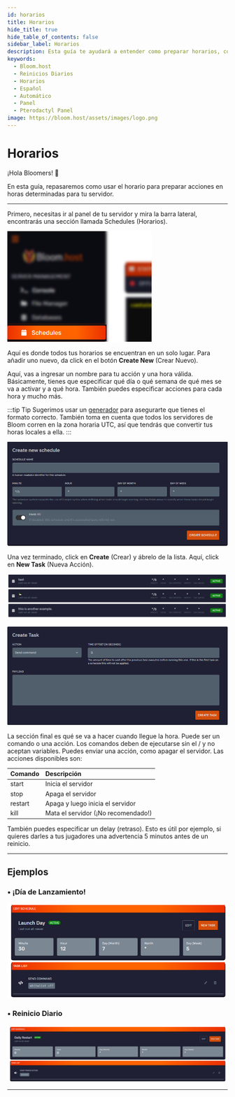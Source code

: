 ```yaml
---
id: horarios
title: Horarios
hide_title: true
hide_table_of_contents: false
sidebar_label: Horarios
description: Esta guía te ayudará a entender como preparar horarios, como reinicios diarios, por medio del panel de pterodactyl.
keywords:
  - Bloom.host
  - Reinicios Diarios
  - Horarios
  - Español
  - Automático
  - Panel
  - Pterodactyl Panel
image: https://bloom.host/assets/images/logo.png
---
```


# Horarios

¡Hola Bloomers! 👋

En esta guía, repasaremos como usar el horario para preparar acciones en horas determinadas para tu servidor.

--- 

Primero, necesitas ir al panel de tu servidor y mira la barra lateral, encontrarás una sección llamada Schedules (Horarios).

![Bloom.host Scheduling Actions](/static/img/scheduling-actions/scheduling-actions1.png) 

Aquí es donde todos tus horarios se encuentran en un solo lugar. Para añadir uno nuevo, da click en el botón **Create New** (Crear Nuevo).

Aquí, vas a ingresar un nombre para tu acción y una hora válida. Básicamente, tienes que especificar qué día o qué semana de qué mes se va a activar y a qué hora. También puedes especificar acciones para cada hora y mucho más.

:::tip Tip
Sugerimos usar un [generador](https://crontab.guru/) para asegurarte que tienes el formato correcto. También toma en cuenta que todos los servidores de Bloom corren en la zona horaria UTC, así que tendrás que convertir tus horas locales a ella.
:::

![Bloom.host Scheduling Actions](/static/img/scheduling-actions/scheduling-actions2.png)

Una vez terminado, click en **Create** (Crear) y ábrelo de la lista. Aquí, click en **New Task** (Nueva Acción).

![Bloom.host Scheduling Actions](/static/img/scheduling-actions/scheduling-actions3.png)

![Bloom.host Scheduling Actions](/static/img/scheduling-actions/scheduling-actions4.png)

La sección final es qué se va a hacer cuando llegue la hora. Puede ser un comando o una acción. Los comandos deben de ejecutarse sin el / y no aceptan variables. Puedes enviar una acción, como apagar el servidor. Las acciones disponibles son:

| Comando | Descripción                         | 
| :------ | :---------------------------------- |
| start   | Inicia el servidor                  |
| stop    | Apaga el servidor                   |
| restart | Apaga y luego inicia el servidor    |
| kill    | Mata el servidor (¡No recomendado!) |

También puedes especificar un delay (retraso). Esto es útil por ejemplo, si quieres darles a tus jugadores una advertencia 5 minutos antes de un reinicio. 

---

## Ejemplos

### • ¡Día de Lanzamiento!

![Bloom.host Scheduling Actions](/static/img/scheduling-actions/scheduling-actions5.png)

### • Reinicio Diario

![Bloom.host Scheduling Actions](/static/img/scheduling-actions/scheduling-actions6.png)

---
